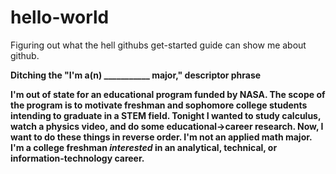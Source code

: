 # hello-world
Figuring out what the hell githubs get-started guide can show me about github. 

<b>Ditching the "I'm a(n) ___________ major," descriptor phrase

I'm out of state for an educational program funded by NASA. The scope of the program is to motivate freshman and sophomore college students intending to graduate in a STEM field. Tonight I wanted to study calculus, watch a physics video, and do some educational->career research. Now, I want to do these things in reverse order. I'm not an applied math major. I'm a college freshman <i>interested</i> in an analytical, technical, or information-technology career. 
